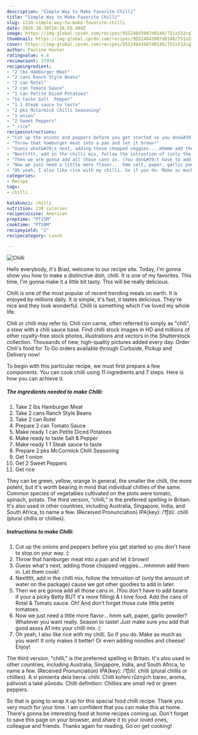 ```yaml
---
description: "Simple Way to Make Favorite Chilli"
title: "Simple Way to Make Favorite Chilli"
slug: 1110-simple-way-to-make-favorite-chilli
date: 2020-10-30T20:26:55.484Z
image: https://img-global.cpcdn.com/recipes/95524843907d0149/751x532cq70/chilli-recipe-main-photo.jpg
thumbnail: https://img-global.cpcdn.com/recipes/95524843907d0149/751x532cq70/chilli-recipe-main-photo.jpg
cover: https://img-global.cpcdn.com/recipes/95524843907d0149/751x532cq70/chilli-recipe-main-photo.jpg
author: Pauline Hunter
ratingvalue: 4.4
reviewcount: 37934
recipeingredient:
- "2 lbs Hamburger Meat"
- "2 cans Ranch Style Beans"
- "2 can Rotel"
- "2 can Tomato Sauce"
- "1 can Petite Diced Potatoes"
- "to taste Salt  Pepper"
- "1 1 Steak sauce to taste"
- "2 pks McCormick Chilli Seasoning"
- "1 onion"
- "2 Sweet Peppers"
- " rice"
recipeinstructions:
- "Cut up the onions and peppers before you get started so you don&#39;t have to stop on your way. (:"
- "Throw that hamburger meat into a pan and let it brown!"
- "Guess what&#39;s next, adding those chopped veggies....mhmmm add them in. Let them cook!"
- "Nexttttt, add in the chilli mix, follow the intrustion of (only the amount of water on the package) cause we got other goodies to add in later."
- "Then we are gonna add all those cans in. (You don&#39;t have to add beans if your a picky Betty BUT it&#39;s more filling) &amp; I love food. Add the cans of Rotel &amp; Tomato sauce. Oh! And don&#39;t forget those cute little petite tomatoes."
- "Now we just need a little more flavor... hmm salt, paper, garlic powder? Whatever you want really. Season to taste! Just make sure you add that good assss A1 into your chilli mix. (:"
- "Oh yeah, I also like rice with my chilli. So if you do. Make as much as you want! It only makes it better! Or even adding noodles and cheese! Enjoy!"
categories:
- Recipe
tags:
- chilli

katakunci: chilli 
nutrition: 239 calories
recipecuisine: American
preptime: "PT15M"
cooktime: "PT50M"
recipeyield: "2"
recipecategory: Lunch

---
```



![Chilli](https://img-global.cpcdn.com/recipes/95524843907d0149/751x532cq70/chilli-recipe-main-photo.jpg)

Hello everybody, it's Brad, welcome to our recipe site. Today, I'm gonna show you how to make a distinctive dish, chilli. It is one of my favorites. This time, I'm gonna make it a little bit tasty. This will be really delicious.

Chilli is one of the most popular of recent trending meals on earth. It is enjoyed by millions daily. It is simple, it's fast, it tastes delicious. They're nice and they look wonderful. Chilli is something which I've loved my whole life.

Chili or chilli may refer to: Chili con carne, often referred to simply as &#34;chili&#34;, a stew with a chili sauce base. Find chilli stock images in HD and millions of other royalty-free stock photos, illustrations and vectors in the Shutterstock collection. Thousands of new, high-quality pictures added every day. Order Chili&#39;s food for To Go orders available through Curbside, Pickup and Delivery now!


To begin with this particular recipe, we must first prepare a few components. You can cook chilli using 11 ingredients and 7 steps. Here is how you can achieve it.

<!--inarticleads1-->

##### The ingredients needed to make Chilli:

1. Take 2 lbs Hamburger Meat
1. Take 2 cans Ranch Style Beans
1. Take 2 can Rotel
1. Prepare 2 can Tomato Sauce
1. Make ready 1 can Petite Diced Potatoes
1. Make ready to taste Salt &amp; Pepper
1. Make ready 1 1 Steak sauce to taste
1. Prepare 2 pks McCormick Chilli Seasoning
1. Get 1 onion
1. Get 2 Sweet Peppers
1. Get  rice


They can be green, yellow, orange In general, the smaller the chilli, the more potent, but it&#39;s worth bearing in mind that individual chillies of the same. Common species of vegetables cultivated on the plots were tomato, spinach, potato. The third version, &#34;chilli,&#34; is the preferred spelling in Britain. It&#39;s also used in other countries, including Australia, Singapore, India, and South Africa, to name a few. (Received Pronunciation) IPA(key): /ˈt͡ʃɪli/. chilli (plural chillis or chillies). 

<!--inarticleads2-->

##### Instructions to make Chilli:

1. Cut up the onions and peppers before you get started so you don&#39;t have to stop on your way. (:
1. Throw that hamburger meat into a pan and let it brown!
1. Guess what&#39;s next, adding those chopped veggies....mhmmm add them in. Let them cook!
1. Nexttttt, add in the chilli mix, follow the intrustion of (only the amount of water on the package) cause we got other goodies to add in later.
1. Then we are gonna add all those cans in. (You don&#39;t have to add beans if your a picky Betty BUT it&#39;s more filling) &amp; I love food. Add the cans of Rotel &amp; Tomato sauce. Oh! And don&#39;t forget those cute little petite tomatoes.
1. Now we just need a little more flavor... hmm salt, paper, garlic powder? Whatever you want really. Season to taste! Just make sure you add that good assss A1 into your chilli mix. (:
1. Oh yeah, I also like rice with my chilli. So if you do. Make as much as you want! It only makes it better! Or even adding noodles and cheese! Enjoy!


The third version, &#34;chilli,&#34; is the preferred spelling in Britain. It&#39;s also used in other countries, including Australia, Singapore, India, and South Africa, to name a few. (Received Pronunciation) IPA(key): /ˈt͡ʃɪli/. chilli (plural chillis or chillies). A xi pimienta dela tierra. chilli. Chilli koření různých barev, aroma, pálivosti a také původu. Chilli definition: Chillies are small red or green peppers. 

So that is going to wrap it up for this special food chilli recipe. Thank you very much for your time. I am confident that you can make this at home. There's gonna be interesting food at home recipes coming up. Don't forget to save this page on your browser, and share it to your loved ones, colleague and friends. Thanks again for reading. Go on get cooking!
